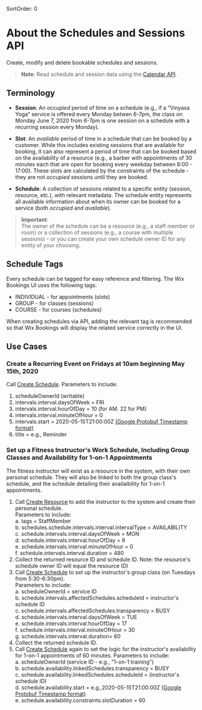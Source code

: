 SortOrder: 0

# About the Schedules and Sessions API

Create, modify and delete bookable schedules and sessions.

> **Note**:
Read schedule and session data using the [Calendar API]().

## Terminology

* **Session**: An *occupied* period of time on a schedule (e.g., if a “Vinyasa Yoga” service is offered every Monday betwen 6-7pm, the class on Monday June 7, 2020 from 6-7pm is one session on a schedule with a recurring session every Monday).

* **Slot**: An *available* period of time in a schedule that can be booked by a customer. While this includes existing sessions that are available for booking, it can also represent a period of time that can be booked based on the availability of a resource (e.g., a barber with appointments of 30 minutes each that are open for booking every weekday between 8:00 - 17:00). These slots are calculated by the constraints of the schedule - they are not *occupied* sessions until they are booked.

* **Schedule**: A collection of sessions related to a specific entity (session, resource, etc.), with relevant metadata. The schedule entity represents all available information about when its owner can be booked for a service (both *occupied* and *available*).

> **Important**:  
The owner of the schedule can be a resource (e.g., a staff member or room) or a collection of sessions (e.g., a course with multiple sessions) - or you can create your own schedule owner ID for any entity of your choosing.

## Schedule Tags
Every schedule can be tagged for easy reference and filtering. The Wix Bookings UI uses the following tags:
* INDIVIDUAL - for appointments (slots)
* GROUP - for classes (sessions)
* COURSE - for courses (schedules)

When creating schedules via API, adding the relevant tag is recommended so that Wix Bookings will display the related service correctly in the UI.

## Use Cases

### Create a Recurring Event on Fridays at 10am beginning May 15th, 2020

Call [Create Schedule](). Parameters to include:  
1. scheduleOwnerId (writable)  
2. intervals.interval.daysOfWeek = FRI  
3. intervals.interval.hourOfDay = 10 (for AM. 22 for PM)  
4. intervals.interval.minuteOfHour = 0  
5. intervals.start = 2020-05-15T21:00:00Z [(Google Protobuf Timestamp format)](https://developers.google.com/protocol-buffers/docs/reference/csharp/class/google/protobuf/well-known-types/timestamp)  
6. title = e.g., Reminder   

### Set up a Fitness Instructor's Work Schedule, Including Group Classes and Availability for 1-on-1 Appointments
The fitness instructor will exist as a resource in the system, with their own personal schedule. They will also be linked to both the group class's schedule, and the schedule detailing their availaibility for 1-on-1 appointments. 

1. Call [Create Resource]() to add the instructor to the system and create their personal schedule.   
Parameters to include:  
   a. tags = StaffMember  
   b. schedules.schedule.intervals.interval.intervalType = AVAILABILITY  
   c. schedule.intervals.interval.daysOfWeek = MON  
   d. schedule.intervals.interval.hourOfDay = 9  
   e. schedule.intervals.interval.minuteOfHour = 0  
   f. schedule.intervals.interval.duration = 480  
2. Collect the returned resource ID and schedule ID. 
Note: the resource's schedule owner ID will equal the resource ID)  
3. Call [Create Schedule]() to set up the instructor's group class (on Tuesdays from 5:30-6:30pm).  
Parameters to include:  
   a. scheduleOwnerId = service ID  
   b. schedule.intervals.affectedSchedules.scheduleId = instructor's schedule ID  
   c. schedule.intervals.affectedSchedules.transparency = BUSY  
   d. schedule.intervals.interval.daysOfWeek = TUE  
   e. schedule.intervals.interval.hourOfDay = 17  
   f. schedule.intervals.interval.minuteOfHour = 30  
   g. schedule.intervals.interval.duration= 60  
4. Collect the returned schedule ID.  
5. Call [Create Schedule]() again to set the logic for the instructor's availability for 1-on-1 appointments of 60 minutes. Parameters to include:  
   a. scheduleOwnerId (service ID - e.g., "1-on-1 training")  
   b. schedule.availability.linkedSchedules.transparency = BUSY  
   c. schedule.availability.linkedSchedules.scheduleId = (instructor's schedule ID)   
   d. schedule.availability.start = e.g.,2020-05-15T21:00:00Z [(Google Protobuf Timestamp format)](https://developers.google.com/protocol-buffers/docs/reference/csharp/class/google/protobuf/well-known-types/timestamp)  
   e. schedule.availability.constraints.slotDuration = 60  
